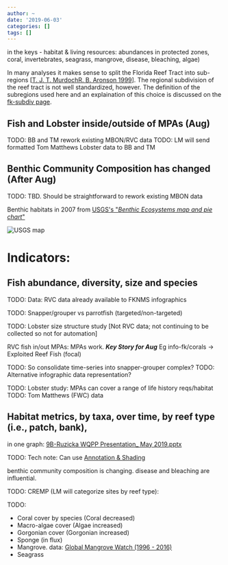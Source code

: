 ```yaml
---
author: ~
date: '2019-06-03'
categories: []
tags: []
---
```


in the keys - habitat & living resources: abundances in protected zones, coral, invertebrates, seagrass, mangrove, disease, bleaching, algae)

In many analyses it makes sense to split the Florida Reef Tract into sub-regions [[T. J. T. MurdochR. B. Aronson
 1999](https://link.springer.com/article/10.1007/s003380050210)].
The regional subdivision of the reef tract is not well standardized, however.
The definition of the subregions used here and an explaination of this choice is discussed on the [fk-subdiv page](fk-subidv.md).

## Fish and Lobster inside/outside of MPAs (Aug)
TODO: BB and TM rework existing MBON/RVC data
TODO: LM will send formatted Tom Matthews Lobster data to BB and TM

## Benthic Community Composition has changed (After Aug)
TODO: TBD. Should be straightforward to rework existing MBON data

Benthic habitats in 2007 from [USGS's "*Benthic Ecosystems map and pie chart*"](https://pubs.usgs.gov/pp/2007/1751/professional-paper/figures/benthic-ecosystems.html)

![USGS map](https://pubs.usgs.gov/pp/2007/1751/professional-paper/intro-images/benthic-ecosystemsLG.gif)



# Indicators:
## Fish abundance, diversity, size and species
TODO: Data: RVC data already available to FKNMS infographics

TODO: Snapper/grouper vs parrotfish (targeted/non-targeted)

TODO: Lobster size structure study [Not RVC data; not continuing to be collected so not for automation]

RVC fish in/out MPAs: MPAs work. ***Key Story for Aug***
Eg info-fk/corals -> Exploited Reef Fish (focal)

TODO: So consolidate time-series into snapper-grouper complex?
TODO: Alternative infographic data representation?

TODO: Lobster study: MPAs can cover a range of life history reqs/habitat
TODO: Tom Matthews (FWC) data


## Habitat metrics, by taxa, over time, by reef type (i.e., patch, bank),
in one graph:
[9B-Ruzicka WQPP Presentation_ May 2019.pptx](https://drive.google.com/open?id=181OYdxt0sXZYVNqz41f6m9KZQMdS2Ex0)

TODO: Tech note: Can use [Annotation & Shading](https://rstudio.github.io/dygraphs/gallery-annotations.html)

benthic community composition is changing.
disease and bleaching are influential.

TODO: CREMP (LM will categorize sites by reef type):

TODO:
* Coral cover by species (Coral decreased)
* Macro-algae cover (Algae increased)
* Gorgonian cover (Gorgonian increased)
* Sponge (in flux)
* Mangrove. data: [Global Mangrove Watch (1996 - 2016)](http://data.unep-wcmc.org/datasets/4)
* Seagrass
